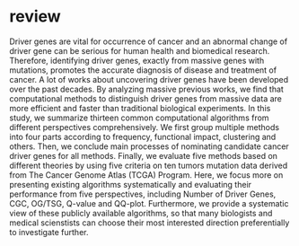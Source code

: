 # review
Driver genes are vital for occurrence of cancer and an abnormal change of driver gene can be serious for human health and biomedical research. Therefore, identifying driver genes, exactly from massive genes with mutations, promotes the accurate diagnosis of disease and treatment of cancer. A lot of works about uncovering driver genes have been developed over the past decades. By analyzing massive previous works, we find that computational methods to distinguish driver genes from massive data are more efficient and faster than traditional biological experiments. In this study, we summarize thirteen common computational algorithms from different perspectives comprehensively. We first group multiple methods into four parts according to frequency, functional impact, clustering and others. Then, we conclude main processes of nominating candidate cancer driver genes for all methods. Finally, we evaluate five methods based on different theories by using five criteria on ten tumors mutation data derived from The Cancer Genome Atlas (TCGA) Program. Here, we focus more on presenting existing algorithms systematically and evaluating their performance from five perspectives, including Number of Driver Genes, CGC, OG/TSG, Q-value and QQ-plot. Furthermore, we provide a systematic view of these publicly available algorithms, so that many biologists and medical scienstists can choose their most interested direction preferentially to investigate further. 
